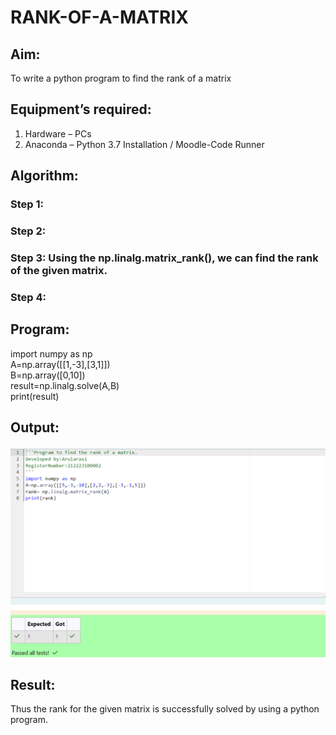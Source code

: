 # RANK-OF-A-MATRIX
## Aim:
To write a python program to find the rank of a matrix
## Equipment’s required:
1. 	Hardware – PCs
2. 	Anaconda – Python 3.7 Installation / Moodle-Code Runner
## Algorithm:
### Step 1: 
### Step 2: 
### Step 3: Using the np.linalg.matrix_rank(), we can find the rank of the given matrix.
### Step 4: 
## Program:
import numpy as np\
A=np.array([[1,-3],[3,1]])\
B=np.array([0,10])\
result=np.linalg.solve(A,B)\
print(result)

## Output:
![alt text](<Screenshot 2024-04-15 135231.png>)

## Result:
Thus the rank for the given matrix is successfully solved by  using a python program.

